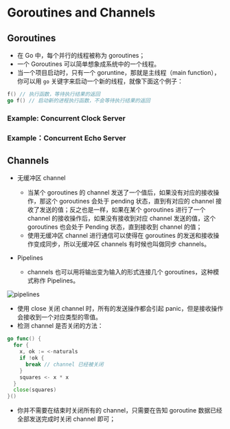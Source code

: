 # Goroutines and Channels

## Goroutines

- 在 Go 中，每个并行的线程被称为 goroutines；
- 一个 Goroutines 可以简单想象成系统中的一个线程。
- 当一个项目启动时，只有一个 goruntine，那就是主线程（main function），你可以用 `go` 关键字来启动一个新的线程，就像下面这个例子：

```go
f() // 执行函数，等待执行结果的返回
go f() // 启动新的进程执行函数，不会等待执行结果的返回
```

### Example: Concurrent Clock Server
### Example：Concurrent Echo Server

## Channels

- 无缓冲区 channel
  - 当某个 goroutines 的 channel 发送了一个值后，如果没有对应的接收操作，那这个 goroutines 会处于 pending 状态，直到有对应的 channel 接收了发送的值；反之也是一样，如果在某个 goroutines 进行了一个 channel 的接收操作后，如果没有接收到对应 channel 发送的值，这个 goroutines 也会处于 Pending 状态，直到接收到 channel 的值；
  - 使用无缓冲区 channel 进行通信可以使得在 goroutines 的发送和接收操作变成同步，所以无缓冲区 channels 有时候也叫做同步 channels。

- Pipelines
  - channels 也可以用将输出变为输入的形式连接几个 goroutines，这种模式称作 Pipelines。

![pipelines](http://shadows-mall.oss-cn-shenzhen.aliyuncs.com/images/blogs/other/Jietu20191206-173550.png)

- 使用 close 关闭 channel 时，所有的发送操作都会引起 panic，但是接收操作会接收到一个对应类型的零值。
- 检测 channel 是否关闭的方法：
```go
go func() {
  for {
    x, ok := <-naturals
    if !ok {
      break // channel 已经被关闭
    } 
    squares <- x * x
  }
  close(squares)
}()
```

- 你并不需要在结束时关闭所有的 channel，只需要在告知 goroutine 数据已经全部发送完成时关闭 channel 即可；